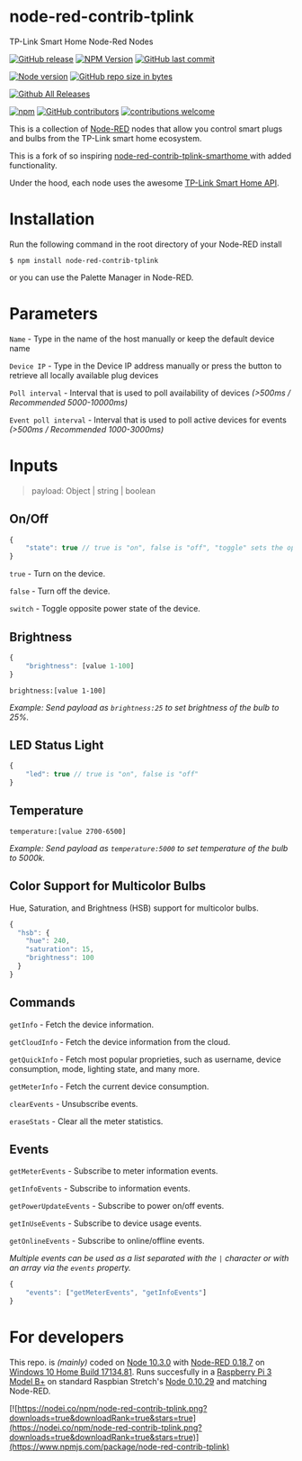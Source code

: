 
# node-red-contrib-tplink
TP-Link Smart Home Node-Red Nodes

[![GitHub release](https://img.shields.io/github/release/caseyjhol/node-red-contrib-tplink.svg?style=flat-square)](https://github.com/caseyjhol/node-red-contrib-tplink/releases) [![NPM Version](https://img.shields.io/npm/v/node-red-contrib-tplink.svg?style=flat-square)](https://www.npmjs.com/package/node-red-contrib-tplink) [![GitHub last commit](https://img.shields.io/github/last-commit/caseyjhol/node-red-contrib-tplink.svg?style=flat-square)](https://github.com/caseyjhol/node-red-contrib-tplink/commits/master)

[![Node version](https://img.shields.io/node/v/node-red-contrib-tplink.svg?style=flat-square)](http://nodejs.org/download/) [![GitHub repo size in bytes](https://img.shields.io/github/repo-size/caseyjhol/node-red-contrib-tplink.svg?style=flat-square)](https://github.com/caseyjhol/node-red-contrib-tplink)

[![Github All Releases](https://img.shields.io/github/downloads/caseyjhol/node-red-contrib-tplink/total.svg?style=flat-square)](https://github.com/caseyjhol/node-red-contrib-tplink/releases)

[![npm](https://img.shields.io/npm/l/node-red-contrib-tplink.svg?style=flat-square)](https://github.com/caseyjhol/node-red-contrib-tplink/blob/master/LICENSE) [![GitHub contributors](https://img.shields.io/github/contributors/caseyjhol/node-red-contrib-tplink.svg?style=flat-square)](https://github.com/caseyjhol/node-red-contrib-tplink/graphs/contributors) [![contributions welcome](https://img.shields.io/badge/contributions-welcome-brightgreen.svg?style=flat-square)](https://github.com/Felixls/node-red-contrib-tplink-smarthome/issues)

This is a collection of [Node-RED](https://nodered.org/) nodes that allow you control smart plugs and bulbs from the TP-Link smart home ecosystem.

This is a fork of so inspiring [node-red-contrib-tplink-smarthome
](https://github.com/Felixls/node-red-contrib-tplink-smarthome) with added functionality.

Under the hood, each node uses the awesome [TP-Link Smart Home API](https://github.com/plasticrake/tplink-smarthome-api).

# Installation

Run the following command in the root directory of your Node-RED install

`$ npm install node-red-contrib-tplink`

or you can use the Palette Manager in Node-RED.

# Parameters

`Name` - Type in the name of the host manually or keep the default device name

`Device IP` - Type in the Device IP address manually or press the button to retrieve all locally available plug devices

`Poll interval` - Interval that is used to poll availability of devices *(>500ms / Recommended 5000-10000ms)*

`Event poll interval` - Interval that is used to poll active devices for events *(>500ms / Recommended 1000-3000ms)*

# Inputs

> payload: Object | string | boolean

## On/Off

```js
{
	"state": true // true is "on", false is "off", "toggle" sets the opposite power state
}
```

`true` - Turn on the device.

`false` - Turn off the device.

`switch` - Toggle opposite power state of the device.

## Brightness

```js
{
	"brightness": [value 1-100]
}
```

`brightness:[value 1-100]`

*Example: Send payload as `brightness:25` to set brightness of the bulb to 25%.*

## LED Status Light

```js
{
	"led": true // true is "on", false is "off"
}
```

## Temperature

`temperature:[value 2700-6500]`

*Example: Send payload as `temperature:5000` to set temperature of the bulb to 5000k.*

## Color Support for Multicolor Bulbs
Hue, Saturation, and Brightness (HSB) support for multicolor bulbs. 
```js
{
  "hsb": {
    "hue": 240,
    "saturation": 15,
    "brightness": 100
  }
}
```

## Commands

`getInfo` - Fetch the device information.

`getCloudInfo` - Fetch the device information from the cloud.

`getQuickInfo` - Fetch most popular proprieties, such as username, device consumption, mode, lighting state, and many more.

`getMeterInfo` - Fetch the current device consumption.

`clearEvents` - Unsubscribe events.

`eraseStats` - Clear all the meter statistics.

## Events

`getMeterEvents` - Subscribe to meter information events.

`getInfoEvents` - Subscribe to information events.

`getPowerUpdateEvents` - Subscribe to power on/off events.

`getInUseEvents` - Subscribe to device usage events.

`getOnlineEvents` - Subscribe to online/offline events.

*Multiple events can be used as a list separated with the `|` character or with an array via the `events` property.*

```js
{
	"events": ["getMeterEvents", "getInfoEvents"]
}
```

# For developers

This repo. is *(mainly)* coded on [Node 10.3.0](https://github.com/nodejs/node/blob/master/doc/changelogs/CHANGELOG_V10.md#10.3.0) with [Node-RED 0.18.7](https://github.com/node-red/node-red/blob/master/CHANGELOG.md) on [Windows 10 Home Build 17134.81](https://support.microsoft.com/ro-ro/help/4100403/windows-10-update-kb4100403).
Runs succesfully in a [Raspberry Pi 3 Model B+](https://www.raspberrypi.org/products/raspberry-pi-3-model-b-plus/) on standard Raspbian Stretch's [Node 0.10.29](https://nodejs.org/en/blog/release/v0.10.29/) and matching Node-RED.

[![https://nodei.co/npm/node-red-contrib-tplink.png?downloads=true&downloadRank=true&stars=true](https://nodei.co/npm/node-red-contrib-tplink.png?downloads=true&downloadRank=true&stars=true)](https://www.npmjs.com/package/node-red-contrib-tplink)

